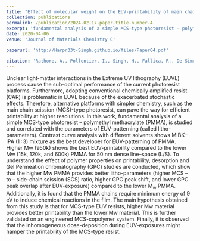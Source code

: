 ```yaml
---
title: "Effect of molecular weight on the EUV-printability of main chain scission type polymers"
collection: publications
permalink: /publication/2024-02-17-paper-title-number-4
excerpt: 'fundamental analysis of a simple MCS-type photoresist – polymethyl methacrylate (PMMA), is studied and correlated with the parameters of EUV-patterning (called litho-parameters).'
date: 2020-04-06
venue: 'Journal of Materials Chemistry C'

paperurl: 'http://Harpr33t-Singh.github.io/files/Paper04.pdf'

citation: 'Rathore, A., Pollentier, I., Singh, H., Fallica, R., De Simone, D., & De Gendt, S. (2020). &quot;Effect of molecular weight on the EUV-printability of main chain scission type polymers.&quot; <i>Journal of Materials Chemistry C</i>., 8(17), 5958-5966.'
---
```


Unclear light-matter interactions in the Extreme UV lithography (EUVL) process cause the sub-optimal performance of the current photoresist platforms. Furthermore, adopting conventional chemically amplified resist (CAR) is problematic in EUVL because of the exacerbated stochastic effects. Therefore, alternative platforms with simpler chemistry, such as the main chain scission (MCS)-type photoresist, can pave the way for efficient printability at higher resolutions. In this work, fundamental analysis of a simple MCS-type photoresist – polymethyl methacrylate (PMMA), is studied and correlated with the parameters of EUV-patterning (called litho-parameters). Contrast curve analysis with different solvents shows MIBK–IPA (1 : 3) mixture as the best developer for EUV-patterning of PMMA. Higher Mw (950k) shows the best EUV-printability compared to the lower Mw (15k, 120k, and 600k) PMMA for 50 nm dense line–space (L/S). To understand the effect of polymer properties on printability, desorption and Gel Permeation chromatography (GPC) studies are conducted, which show that the higher Mw PMMA provides better litho-parameters (higher MCS – to – side-chain scission (SCS) ratio, higher GPC peak shift, and lower GPC peak overlap after EUV-exposure) compared to the lower M<sub>w</sub> PMMA. Additionally, it is found that the PMMA chains require minimum energy of 9 eV to induce chemical reactions in the film. The main hypothesis obtained from this study is that for MCS-type EUV resists, higher Mw material provides better printability than the lower Mw material. This is further validated on an engineered MCS-copolymer system. Finally, it is observed that the inhomogeneous dose-deposition during EUV-exposures might hamper the printability of the MCS-type resist.
